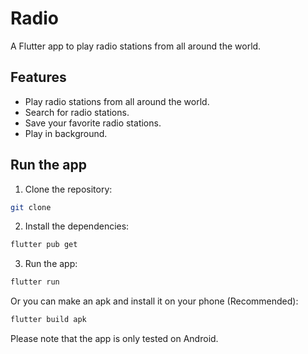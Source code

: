 # Radio

A Flutter app to play radio stations from all around the world.

## Features

- Play radio stations from all around the world.
- Search for radio stations.
- Save your favorite radio stations.
- Play in background.

## Run the app

1. Clone the repository:

```sh
git clone
```

2. Install the dependencies:

```sh
flutter pub get
```

3. Run the app:

```sh
flutter run
```

Or you can make an apk and install it on your phone (Recommended):

```sh
flutter build apk
```

Please note that the app is only tested on Android.


